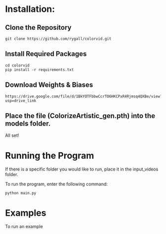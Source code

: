 # Installation:
## Clone the Repository

    git clone https://github.com/rygall/colorvid.git

## Install Required Packages

    cd colorvid
    pip install -r requirements.txt

## Download Weights & Biases

    https://drive.google.com/file/d/1BkYOTFbbwCcrTO6HKCPxR4Rjmsq4QXBe/view?usp=drive_link

## Place the file (ColorizeArtistic_gen.pth) into the models folder.

All set!


# Running the Program
If there is a specific folder you would like to run, place it in the input_videos folder.

To run the program, enter the following command:

    python main.py 


# Examples
To run an example